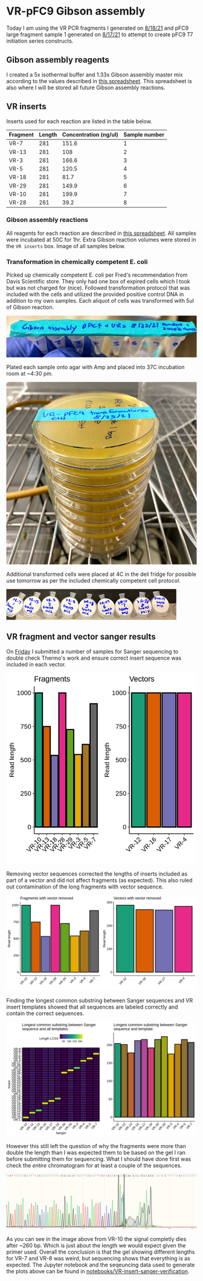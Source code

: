 # VR-pFC9 Gibson assembly

Today I am using the VR PCR fragments I generated on [8/18/21](13_8-18-21.md)
and pFC9 large fragment sample 1 generated on [8/17/21](12_8-17-21.md) to
attempt to create pFC9 T7 initiation series constructs. 

## Gibson assembly reagents

I created a 5x isothermal buffer and 1.33x Gibson assembly master mix according
to the values described in [this spreadsheet](https://docs.google.com/spreadsheets/d/1Dd30Xx1bssh19DX4bBkxRS1dTOeNpFEqQdiE2VyVzRM/edit#gid=0). This spreadsheet is also where I will be stored all future Gibson assembly reactions.

## VR inserts

Inserts used for each reaction are listed in the table below.

| Fragment | Length | Concentration (ng/ul) | Sample number |
| -------- | ------ | --------------------- | ------------- |
| VR-7     | 281    | 151.6                 | 1             |
| VR-13    | 281    | 108                   | 2             |
| VR-3     | 281    | 166.6                 | 3             |
| VR-5     | 281    | 120.5                 | 4             |
| VR-18    | 281    | 81.7                  | 5             |
| VR-29    | 281    | 149.9                 | 6             |
| VR-10    | 281    | 199.9                 | 7             |
| VR-28    | 281    | 39.2                  | 8             |

### Gibson assembly reactions

All reagents for each reaction are described in [this spreadsheet](https://docs.google.com/spreadsheets/d/1Dd30Xx1bssh19DX4bBkxRS1dTOeNpFEqQdiE2VyVzRM/edit?usp=sharing). All samples
were incubated at 50C for 1hr. Extra Gibson reaction volumes were stored in the `VR inserts` box. Image of
all samples below.

### Transformation in chemically competent E. coli

Picked up chemically competent E. coli per Fred's recommendation
from Davis Scientific store. They only had one box of expired cells which I took but was not charged for (nice). Followed
transformation protocol that was included with the cells and
utilized the provided positive control DNA in addition to my
own samples. Each aliquot of cells was transformed with 5ul
of Gibson reaction.

![](images/IMG_5350.jpg)


Plated each sample onto agar with Amp and placed into 37C incubation room
at ~4:30 pm. 

![](images/IMG_5353.jpg)

Additional transformed cells were placed at 4C in the deli fridge for possible
use tomorrow as per the included chemically competent cell protocol.

![](images/IMG_5352.jpg)

## VR fragment and vector sanger results

On [Friday](14_8-19-21.md) I submitted a number of samples for
Sanger sequencing to double check Thermo's work and ensure
correct insert sequence was included in each vector.

![](images/sanger-lengths-plot.png)

Removing vector sequences corrected the lengths of inserts included
as part of a vector and did not affect fragments (as expected). This also ruled out contamination of the long fragments with
vector sequence.

![](images/sanger-lengths-vector-removed.png)

Finding the longest common substring between Sanger sequences
and VR insert templates showed that all sequences are labeled
correctly and contain the correct sequences.

![](images/longest-common-substring-sanger.png)

However this still left the question of why the fragments were
more than double the length than I was expected them to be
based on the gel I ran before submitting them for sequencing. What I should have done first was check the *entire* chromatogram
for at least a couple of the sequences. 

![](images/chrom.png)

As you can see in the image above from VR-10 the signal completly
dies after ~260 bp. Which is just about the length we would expect
given the primer used. Overall the conclusion is that the gel
showing different lengths for VR-7 and VR-8 was weird, but
sequencing shows that everything is as expected. The Jupyter notebook and the seqeuncing data used to generate
the plots above can be found in [notebooks/VR-insert-sanger-verification](notebooks/VR-insert-sanger-verification). 



